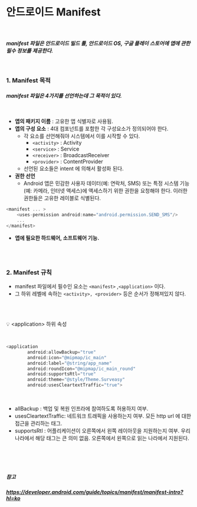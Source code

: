 # 안드로이드 Manifest
<br>

#### *manifest 파일은 안드로이드 빌드 툴, 안드로이드 OS, 구글 플레이 스토어에 앱에 관한 필수 정보를 제공한다.*

<br> 

### 1. **Manifest 목적**
#### *manifest 파일은 4가지를 선언하는데 그 목적이 있다.*

<br>

* **앱의 패키지 이름** : 고유한 앱 식별자로 사용됨.
* **앱의 구성 요소** : 4대 컴포넌트를 포함한 각 구성요소가 정의되어야 한다. 
  * 각 요소를 선언해줘야 시스템에서 이를 시작할 수 있다. 
    * `<activity>` : Activity
    * `<service>` : Service
    * `<receiver>` : BroadcastReceiver
    * `<provider>` : ContentProvider
  * 선언된 요소들은 intent 에 의해서 활성화 된다. 
* **권한 선언**
  * Android 앱은 민감한 사용자 데이터(예: 연락처, SMS) 또는 특정 시스템 기능(예: 카메라, 인터넷 액세스)에 액세스하기 위한 권한을 요청해야 한다. 이러한 권한들은 고유한 레이블로 식별된다.

~~~kotlin
<manifest ... >
    <uses-permission android:name="android.permission.SEND_SMS"/>
    ...
</manifest>
~~~

* **앱에 필요한 하드웨어, 소프트웨어 기능.**

<br><br>

### 2. **Manifest 규칙**
* manifest 파일에서 필수인 요소는 `<manifest>` ,`<application>` 이다.
* 그 하위 레벨에 속하는 `<activity>, <provider>` 등은 순서가 정해져있지 않다.

<br><br>

💡 \<application> 하위 속성

<br>

~~~kotlin
<application
        android:allowBackup="true"
        android:icon="@mipmap/ic_main"
        android:label="@string/app_name"
        android:roundIcon="@mipmap/ic_main_round"
        android:supportsRtl="true"
        android:theme="@style/Theme.Surveasy"
        android:usesCleartextTraffic="true">
~~~

<br>

+ allBackup : 백업 및 복원 인프라에 참여하도록 허용하지 여부.
+ usesCleartextTraffic: 네트워크 트래픽을 사용하는지 여부. 모든 http url 에 대한 접근을 관리하는 태그.
+ supportsRtl : 어플리케이션이 오른쪽에서 왼쪽 레이아웃을 지원하는지 여부.  우리나라에서 해당 태그는 큰 의미 없음. 오른쪽에서 왼쪽으로 읽는 나라에서 지원된다.

<br><br><br>


##### 참고
##### https://developer.android.com/guide/topics/manifest/manifest-intro?hl=ko